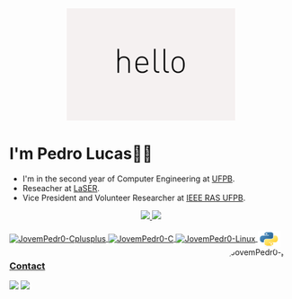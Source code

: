 <div align="center">
    <img src="https://github.com/JovemPedr0/JovemPedr0/blob/main/hello.gif" >
</div>

# I'm Pedro Lucas🙋‍♂️
   - I'm in the second year of Computer Engineering at [UFPB](http://ci.ufpb.br/).
   - Reseacher at <a href="https://laser.ci.ufpb.br/en/">LaSER</a>.<br/>
   - Vice President and Volunteer Researcher at <a href="https://github.com/RAS-UFPB">IEEE RAS UFPB</a>.<br/>

<div align="center">
  <a href="https://github.com/JovemPedr0">
  <img height="180em" src="https://github-readme-stats.vercel.app/api?username=TheeViolinist&show_icons=true&theme=dracula&include_all_commits=true&count_private=true"/>
  <img height="180em" src="https://github-readme-stats.vercel.app/api/top-langs/?username=TheeViolinist&layout=compact&langs_count=7&theme=dracula"/>
</div>
  
<div style="display: inline_block"><br>
  <img align="center" alt="JovemPedr0-Cplusplus" height="30" width="40" src="https://cdn.jsdelivr.net/gh/devicons/devicon/icons/cplusplus/cplusplus-original.svg">
  <img align="center" alt="JovemPedr0-C" height="30" width="40" src="https://cdn.jsdelivr.net/gh/devicons/devicon/icons/c/c-original.svg" >
  <img align="center" alt="JovemPedr0-Linux" height="30" width="40"  src="https://cdn.jsdelivr.net/gh/devicons/devicon/icons/linux/linux-original.svg">
  <img align="center" alt="JovemPedr0-Python" height="30" width="40" src="https://raw.githubusercontent.com/devicons/devicon/master/icons/python/python-original.svg">
  <img align="right" alt="JovemPedr0-pic" height="150" style="border-radius:50px;" src="https://cdn.discordapp.com/attachments/654869802573234186/992015608461922304/letter-l.png">
</div>

### Contact
<div>  
  <a href = "mailto:plvm0220@gmail.com"><img src="https://img.shields.io/badge/-Gmail-%23333?style=for-the-badge&logo=gmail&logoColor=white" target="_blank"></a>
  <a href="https://www.linkedin.com/in/pedro-lucas-466407211" target="_blank"><img src="https://img.shields.io/badge/-LinkedIn-%230077B5?style=for-the-badge&logo=linkedin&logoColor=white" target="_blank"></a> 
</div>
